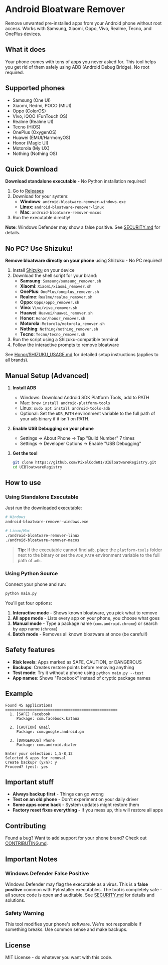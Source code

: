 # Android Bloatware Remover

Remove unwanted pre-installed apps from your Android phone without root access. Works with Samsung, Xiaomi, Oppo, Vivo, Realme, Tecno, and OnePlus devices.

## What it does

Your phone comes with tons of apps you never asked for. This tool helps you get rid of them safely using ADB (Android Debug Bridge). No root required.

## Supported phones

- Samsung (One UI)
- Xiaomi, Redmi, POCO (MIUI) 
- Oppo (ColorOS)
- Vivo, iQOO (FunTouch OS)
- Realme (Realme UI)
- Tecno (HiOS)
- OnePlus (OxygenOS)
- Huawei (EMUI/HarmonyOS)
- Honor (Magic UI)
- Motorola (My UX)
- Nothing (Nothing OS)

## Quick Download

**Download standalone executable** - No Python installation required!

1. Go to [Releases](https://github.com/PixelCode01/UIBloatwareRegistry/releases)
2. Download for your system:
   - **Windows**: `android-bloatware-remover-windows.exe`
   - **Linux**: `android-bloatware-remover-linux`
   - **Mac**: `android-bloatware-remover-macos`
3. Run the executable directly!

**Note**: Windows Defender may show a false positive. See [SECURITY.md](SECURITY.md) for details.

## No PC? Use Shizuku!

**Remove bloatware directly on your phone** using Shizuku - No PC required!

1. Install [Shizuku](https://github.com/RikkaApps/Shizuku/releases) on your device
2. Download the shell script for your brand:
   - **Samsung**: `Samsung/samsung_remover.sh`
   - **Xiaomi**: `Xiaomi/xiaomi_remover.sh`
   - **OnePlus**: `OnePlus/oneplus_remover.sh`
   - **Realme**: `Realme/realme_remover.sh`
   - **Oppo**: `Oppo/oppo_remover.sh`
   - **Vivo**: `Vivo/vivo_remover.sh`
   - **Huawei**: `Huawei/huawei_remover.sh`
   - **Honor**: `Honor/honor_remover.sh`
   - **Motorola**: `Motorola/motorola_remover.sh`
   - **Nothing**: `Nothing/nothing_remover.sh`
   - **Tecno**: `Tecno/tecno_remover.sh`
3. Run the script using a Shizuku-compatible terminal
4. Follow the interactive prompts to remove bloatware

See [Honor/SHIZUKU_USAGE.md](Honor/SHIZUKU_USAGE.md) for detailed setup instructions (applies to all brands).

## Manual Setup (Advanced)

1. **Install ADB**
   - Windows: Download Android SDK Platform Tools, add to PATH
   - Mac: `brew install android-platform-tools`
   - Linux: `sudo apt install android-tools-adb`
   - Optional: Set the `ADB_PATH` environment variable to the full path of your `adb` binary if it isn't on PATH.

2. **Enable USB Debugging on your phone**
   - Settings -> About Phone -> Tap "Build Number" 7 times
   - Settings -> Developer Options -> Enable "USB Debugging"

3. **Get the tool**
   ```bash
   git clone https://github.com/PixelCode01/UIBloatwareRegistry.git
   cd UIBloatwareRegistry
   ```

## How to use

### Using Standalone Executable
Just run the downloaded executable:
```bash
# Windows
android-bloatware-remover-windows.exe

# Linux/Mac
./android-bloatware-remover-linux
./android-bloatware-remover-macos
```

> **Tip:** If the executable cannot find `adb`, place the `platform-tools` folder next to the binary or set the `ADB_PATH` environment variable to the full path of `adb`.

### Using Python Source
Connect your phone and run:
```bash
python main.py
```

You'll get four options:

1. **Interactive mode** - Shows known bloatware, you pick what to remove
2. **All apps mode** - Lists every app on your phone, you choose what goes
3. **Manual mode** - Type a package name (`com.android.chrome`) or search by app name (`chrome`)
4. **Batch mode** - Removes all known bloatware at once (be careful!)

## Safety features

- **Risk levels**: Apps marked as SAFE, CAUTION, or DANGEROUS
- **Backups**: Creates restore points before removing anything
- **Test mode**: Try it without a phone using `python main.py --test`
- **App names**: Shows "Facebook" instead of cryptic package names

## Example

```
Found 45 applications
==================================================
  1. [SAFE] Facebook
     Package: com.facebook.katana
     
  2. [CAUTION] Gmail  
     Package: com.google.android.gm
     
  3. [DANGEROUS] Phone
     Package: com.android.dialer

Enter your selection: 1,5-8,12
Selected 6 apps for removal
Create backup? (y/n): y
Proceed? (yes): yes
```

## Important stuff

- **Always backup first** - Things can go wrong
- **Test on an old phone** - Don't experiment on your daily driver
- **Some apps come back** - System updates might restore them
- **Factory reset fixes everything** - If you mess up, this will restore all apps

## Contributing

Found a bug? Want to add support for your phone brand? Check out [CONTRIBUTING.md](CONTRIBUTING.md).

## Important Notes

### Windows Defender False Positive
Windows Defender may flag the executable as a virus. This is a **false positive** common with PyInstaller executables. The tool is completely safe - all source code is open and auditable. See [SECURITY.md](SECURITY.md) for details and solutions.

### Safety Warning
This tool modifies your phone's software. We're not responsible if something breaks. Use common sense and make backups.

## License

MIT License - do whatever you want with this code.